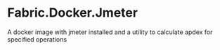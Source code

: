 # Fabric.Docker.Jmeter
A docker image with jmeter installed and a utility to calculate apdex for specified operations
